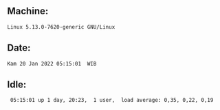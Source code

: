 ## Machine:
```
Linux 5.13.0-7620-generic GNU/Linux
```
## Date:
```
Kam 20 Jan 2022 05:15:01  WIB
```
## Idle:
```
 05:15:01 up 1 day, 20:23,  1 user,  load average: 0,35, 0,22, 0,19
```
